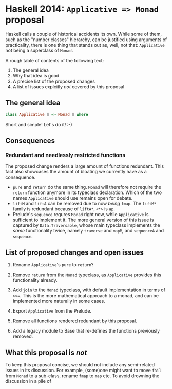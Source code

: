Haskell 2014: `Applicative => Monad` proposal
=============================================

Haskell calls a couple of historical accidents its own. While some of them, such as the "number classes" hierarchy, can be justified using arguments of practicality, there is one thing that stands out as, well, not that: `Applicative` not being a superclass of `Monad`.

A rough table of contents of the following text:

1. The general idea
2. Why that idea is good
3. A precise list of the proposed changes
4. A list of issues explcitly *not* covered by this proposal



The general idea
----------------

```haskell
class Applicative m => Monad m where
```

Short and simple! Let's do it! :-)



Consequences
------------

### Redundant and needlessly restricted functions

The proposed change renders a large amount of functions redundant. This fact also showcases the amount of bloating we currently have as a consequence.

- `pure` and `return` do the same thing. `Monad` will therefore not require the `return` function anymore in its typeclass declaration. Which of the two names `Applicative` should use remains open for debate.
- `liftM` and `liftA` can be removed due to now *being* `fmap`. The `liftM*` family is redundant because of `liftA*`, `<*>` is `ap`.
- Prelude's `sequence` requres `Monad` right now, while `Applicative` is sufficient to implement it. The more general version of this issue is captured by `Data.Traversable`, whose main typeclass implements the *same* functionality twice, namely `traverse` and `mapM`, and `sequenceA` and `sequence`.

###


List of proposed changes and open issues
----------------------------------------

1. Rename `Applicative`'s `pure` to `return`?

2. Remove `return` from the `Monad` typeclass, as `Applicative` provides this functionality already.

3. Add `join` to the `Monad` typeclass, with default implementation in terms of `>>=`. This is the more mathematical approach to a monad, and can be implemented more naturally in some cases.

4. Export `Applicative` from the Prelude.

5. Remove all functions rendered redundant by this proposal.

6. Add a legacy module to Base that re-defines the functions previously removed.




What this proposal is *not*
---------------------------

To keep this proposal concise, we should not include any semi-related issues in its discussion. For example, (some)one might want to move `fail` from `Monad` to a sub-class, rename `fmap` to `map` etc. To avoid drowning the discussion in a pile of
